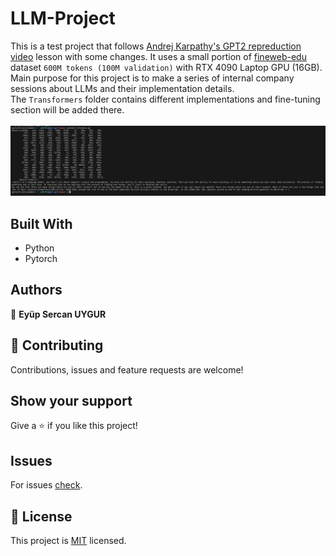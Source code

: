# LLM-Project

This is a test project that follows [Andrej Karpathy's GPT2 repreduction video](https://youtu.be/l8pRSuU81PU?si=2XtORh4Xk4NP2r4H) lesson with some changes.
It uses a small portion of [fineweb-edu](https://huggingface.co/datasets/HuggingFaceFW/fineweb-edu) dataset `600M tokens (100M validation)` with RTX 4090 Laptop GPU (16GB).<br>
Main purpose for this project is to make a series of internal company sessions about LLMs and their implementation details.<br>
The `Transformers` folder contains different implementations and fine-tuning section will be added there.<br>
<br>
![screenshot](screenshot.png)

## Built With

- Python
- Pytorch

## Authors

👤 **Eyüp Sercan UYGUR**

## 🤝 Contributing

Contributions, issues and feature requests are welcome!

## Show your support

Give a ⭐️ if you like this project!

## Issues

For issues [check](https://github.com/Srjnnnn/LLM-Project/issues).

## 📝 License

This project is [MIT](lic.url) licensed.
